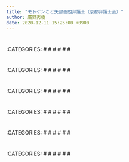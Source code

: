 ```yaml
---
title: "モトケンこと矢部善朗弁護士（京都弁護士会）"
author: 廣野秀樹
date: 2020-12-11 15:25:00 +0900
---
```


# 

:CATEGORIES: #  #  #  #  #  #

# 

:CATEGORIES: #  #  #  #  #  #

# 

:CATEGORIES: #  #  #  #  #  #

# 

:CATEGORIES: #  #  #  #  #  #

# 

:CATEGORIES: #  #  #  #  #  #

# 

:CATEGORIES: #  #  #  #  #  #

